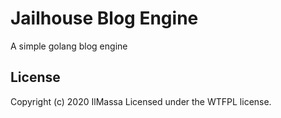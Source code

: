 # Jailhouse Blog Engine
A simple golang blog engine 

## License
Copyright (c) 2020 IlMassa
Licensed under the WTFPL license.
